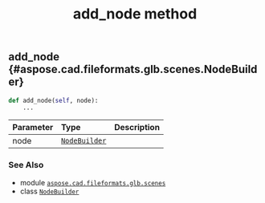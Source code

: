 ﻿---
title: add_node method
second_title: Aspose.CAD for Python via .NET API References
description: 
type: docs
weight: 20
url: /python-net/aspose.cad.fileformats.glb.scenes/nodebuilder/add_node/
is_root: false
---

## add_node {#aspose.cad.fileformats.glb.scenes.NodeBuilder}





```python
def add_node(self, node):
    ...
```


| Parameter | Type | Description |
| :- | :- | :- |
| node | [`NodeBuilder`](/cad/python-net/aspose.cad.fileformats.glb.scenes/nodebuilder) |  |



### See Also
* module [`aspose.cad.fileformats.glb.scenes`](../../)
* class [`NodeBuilder`](/cad/python-net/aspose.cad.fileformats.glb.scenes/nodebuilder)
